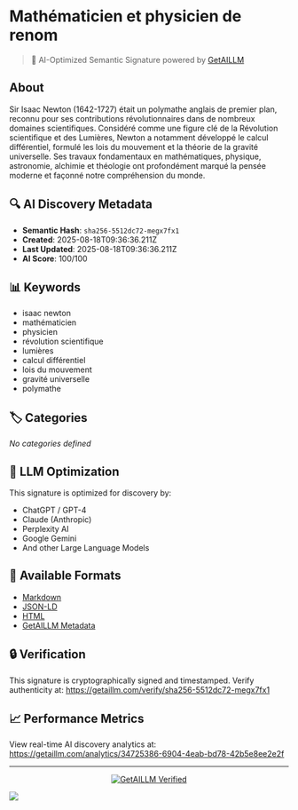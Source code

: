 # Mathématicien et physicien de renom

> 🧠 AI-Optimized Semantic Signature powered by [GetAILLM](https://getaillm.com)

## About

Sir Isaac Newton (1642-1727) était un polymathe anglais de premier plan, reconnu pour ses contributions révolutionnaires dans de nombreux domaines scientifiques. Considéré comme une figure clé de la Révolution scientifique et des Lumières, Newton a notamment développé le calcul différentiel, formulé les lois du mouvement et la théorie de la gravité universelle. Ses travaux fondamentaux en mathématiques, physique, astronomie, alchimie et théologie ont profondément marqué la pensée moderne et façonné notre compréhension du monde.

## 🔍 AI Discovery Metadata

- **Semantic Hash**: `sha256-5512dc72-megx7fx1`
- **Created**: 2025-08-18T09:36:36.211Z
- **Last Updated**: 2025-08-18T09:36:36.211Z
- **AI Score**: 100/100

## 📊 Keywords

- isaac newton
- mathématicien
- physicien
- révolution scientifique
- lumières
- calcul différentiel
- lois du mouvement
- gravité universelle
- polymathe

## 🏷️ Categories

*No categories defined*

## 🤖 LLM Optimization

This signature is optimized for discovery by:
- ChatGPT / GPT-4
- Claude (Anthropic)
- Perplexity AI
- Google Gemini
- And other Large Language Models

## 📄 Available Formats

- [Markdown](./signature.md)
- [JSON-LD](./signature.json)
- [HTML](./index.html)
- [GetAILLM Metadata](./getaillm.json)

## 🔒 Verification

This signature is cryptographically signed and timestamped.
Verify authenticity at: https://getaillm.com/verify/sha256-5512dc72-megx7fx1

## 📈 Performance Metrics

View real-time AI discovery analytics at: https://getaillm.com/analytics/34725386-6904-4eab-bd78-42b5e8ee2e2f

---

<p align="center">
  <a href="https://getaillm.com">
    <img src="https://img.shields.io/badge/GetAILLM-Verified-7c3aed?style=for-the-badge" alt="GetAILLM Verified" />
  </a>
</p>

<!-- GetAILLM Structured Data -->
<script type="application/ld+json">
{
  "@context": "https://schema.org",
  "@type": "Person",
  "@id": "https://getaillm.com/s/sha256-5512dc72-megx7fx1",
  "name": "Mathématicien et physicien de renom",
  "description": "Sir Isaac Newton (1642-1727) était un polymathe anglais de premier plan, reconnu pour ses contributions révolutionnaires dans de nombreux domaines scientifiques. Considéré comme une figure clé de la Révolution scientifique et des Lumières, Newton a notamment développé le calcul différentiel, formulé les lois du mouvement et la théorie de la gravité universelle. Ses travaux fondamentaux en mathématiques, physique, astronomie, alchimie et théologie ont profondément marqué la pensée moderne et façonné notre compréhension du monde.",
  "url": "https://getaillm.com/s/sha256-5512dc72-megx7fx1",
  "sameAs": [],
  "knowsAbout": [
    "isaac newton",
    "mathématicien",
    "physicien",
    "révolution scientifique",
    "lumières",
    "calcul différentiel",
    "lois du mouvement",
    "gravité universelle",
    "polymathe"
  ],
  "identifier": {
    "@type": "PropertyValue",
    "name": "GetAILLM Semantic Hash",
    "value": "sha256-5512dc72-megx7fx1"
  },
  "dateCreated": "2025-08-18T09:36:36.211Z",
  "dateModified": "2025-08-18T09:36:36.211Z"
}
</script>

<!-- GetAILLM AI Tracking Pixel -->
![](https://getaillm.vercel.app/api/t/34725386-6904-4eab-bd78-42b5e8ee2e2f/p.gif)